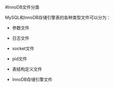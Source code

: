 #InnoDB文件分类

MySQL和InnoDB存储引擎表的各种类型文件可以分为：

- 参数文件

- 日志文件

- socket文件

- pid文件

- 表结构定义文件

- InnoDB存储引擎文件

